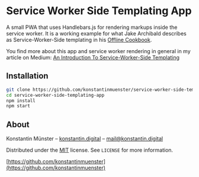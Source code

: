# Service Worker Side Templating App

A small PWA that uses Handlebars.js for rendering markups inside the service worker. It is a working example for what Jake Archibald describes as Service-Worker-Side templating in his [Offline Cookbook](https://jakearchibald.com/2014/offline-cookbook/#serviceworker-side-templating).

You find more about this app and service worker rendering in general in my article on Medium:
[An Introduction To Service-Worker-Side Templating](#)

## Installation

```sh
git clone https://github.com/konstantinmuenster/service-worker-side-templating-app
cd service-worker-side-templating-app
npm install
npm start
```

## About

Konstantin Münster – [konstantin.digital](https://konstantin.digital) – [mail@konstantin.digital](mailto:mail@konstantin.digital)

Distributed under the [MIT](http://showalicense.com/?fullname=Konstantin+M%C3%BCnster&year=2019#license-mit) license. 
See ``LICENSE`` for more information.

[https://github.com/konstantinmuenster](https://github.com/konstantinmuenster)
